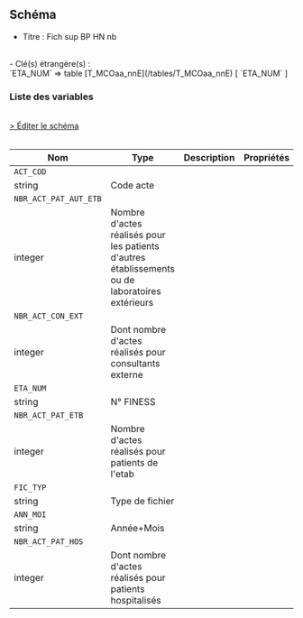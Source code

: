 ## Schéma

- Titre : Fich sup BP HN nb
<br />
- Clé(s) étrangère(s) : <br />
`ETA_NUM` => table [T_MCOaa_nnE](/tables/T_MCOaa_nnE) [ `ETA_NUM` ]<br />

### Liste des variables
<br />
<div>
    <a href="https://gitlab.com/healthdatahub/schema-snds/edit/master/schemas/PMSI/PMSI%20MCO/T_MCOaa_nnSUP_BPHNA.json"  
    arget="_blank" rel="noopener noreferrer">> Éditer le schéma</a>
    <OutboundLink />
</div>
<br />

Nom|Type|Description|Propriétés
-|-|-|-
`ACT_COD`|
string|Code acte||
`NBR_ACT_PAT_AUT_ETB`|
integer|Nombre d&#x27;actes réalisés pour les patients d&#x27;autres établissements ou de laboratoires extérieurs||
`NBR_ACT_CON_EXT`|
integer|Dont nombre d&#x27;actes réalisés pour consultants externe||
`ETA_NUM`|
string|N° FINESS||
`NBR_ACT_PAT_ETB`|
integer|Nombre d&#x27;actes réalisés pour patients de l&#x27;etab||
`FIC_TYP`|
string|Type de fichier||
`ANN_MOI`|
string|Année+Mois||
`NBR_ACT_PAT_HOS`|
integer|Dont nombre d&#x27;actes réalisés pour patients hospitalisés||

